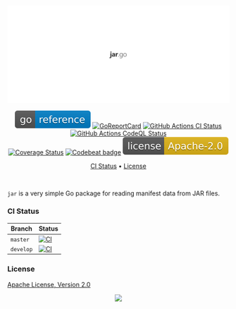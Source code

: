 <p align="center"><a href="#readme"><img src=".github/images/card.svg"/></a></p>

<p align="center">
  <a href="https://kaos.sh/g/go-jar"><img src=".github/images/godoc.svg"/></a>
  <a href="https://kaos.sh/r/go-jar"><img src="https://kaos.sh/r/go-jar.svg" alt="GoReportCard" /></a>
  <a href="https://kaos.sh/w/go-jar/ci"><img src="https://kaos.sh/w/go-jar/ci.svg" alt="GitHub Actions CI Status" /></a>
  <a href="https://kaos.sh/w/go-jar/codeql"><img src="https://kaos.sh/w/go-jar/codeql.svg" alt="GitHub Actions CodeQL Status" /></a><br/>
  <a href="https://kaos.sh/c/go-jar"><img src="https://kaos.sh/c/go-jar.svg" alt="Coverage Status" /></a>
  <a href="https://kaos.sh/b/go-jar"><img src="https://kaos.sh/b/eafd2393-ab11-4d0e-bdc3-e51613c9e38a.svg" alt="Codebeat badge" /></a>
  <a href="#license"><img src=".github/images/license.svg"/></a>
</p>

<p align="center"><a href="#ci-status">CI Status</a> • <a href="#license">License</a></p>

<br/>

`jar` is a very simple Go package for reading manifest data from JAR files.

### CI Status

| Branch | Status |
|--------|----------|
| `master` | [![CI](https://kaos.sh/w/go-jar/ci.svg?branch=master)](https://kaos.sh/w/go-jar/ci?query=branch:master) |
| `develop` | [![CI](https://kaos.sh/w/go-jar/ci.svg?branch=develop)](https://kaos.sh/w/go-jar/ci?query=branch:develop) |

### License

[Apache License, Version 2.0](https://www.apache.org/licenses/LICENSE-2.0)

<p align="center"><a href="https://essentialkaos.com"><img src="https://gh.kaos.st/ekgh.svg"/></a></p>

